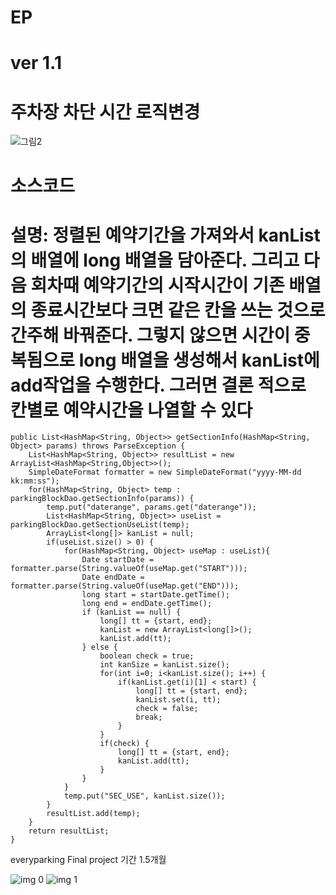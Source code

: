 # EP
# ver 1.1
# 주차장 차단 시간 로직변경
![그림2](https://user-images.githubusercontent.com/93980966/165083169-80d6bd33-028b-433a-bca4-740f456e8ea6.jpg)

# 소스코드
# 설명: 정렬된 예약기간을 가져와서 kanList의 배열에 long 배열을 담아준다. 그리고 다음 회차때 예약기간의 시작시간이 기존 배열의 종료시간보다 크면 같은 칸을 쓰는 것으로 간주해 바꿔준다. 그렇지 않으면 시간이 중복됨으로 long 배열을 생성해서 kanList에 add작업을 수행한다. 그러면 결론 적으로 칸별로 예약시간을 나열할 수 있다
	public List<HashMap<String, Object>> getSectionInfo(HashMap<String, Object> params) throws ParseException {
		List<HashMap<String, Object>> resultList = new ArrayList<HashMap<String,Object>>();
		SimpleDateFormat formatter = new SimpleDateFormat("yyyy-MM-dd kk:mm:ss");
		for(HashMap<String, Object> temp :  parkingBlockDao.getSectionInfo(params)) {
			temp.put("daterange", params.get("daterange"));
			List<HashMap<String, Object>> useList = parkingBlockDao.getSectionUseList(temp);
			ArrayList<long[]> kanList = null;
			if(useList.size() > 0) {
				for(HashMap<String, Object> useMap : useList){
					Date startDate = formatter.parse(String.valueOf(useMap.get("START")));
					Date endDate = formatter.parse(String.valueOf(useMap.get("END")));
					long start = startDate.getTime();
					long end = endDate.getTime();
					if (kanList == null) {
						long[] tt = {start, end};
						kanList = new ArrayList<long[]>();
						kanList.add(tt);
					} else {
						boolean check = true;
						int kanSize = kanList.size();
						for(int i=0; i<kanList.size(); i++) {
							if(kanList.get(i)[1] < start) {
								long[] tt = {start, end};
								kanList.set(i, tt);
								check = false;
								break;
							}
						}
						if(check) {
							long[] tt = {start, end};
							kanList.add(tt);
						}
					}
				}
				temp.put("SEC_USE", kanList.size());
			}
			resultList.add(temp);
		}
		return resultList;
	}

everyparking
Final project 기간 1.5개월

![img 0](https://user-images.githubusercontent.com/93980966/163712742-671b40c5-044e-416f-99dc-afb3bbcda855.png)
![img 1](https://user-images.githubusercontent.com/93980966/163712746-b773c773-535d-42ca-bb8a-734a9a4b45d1.png)

